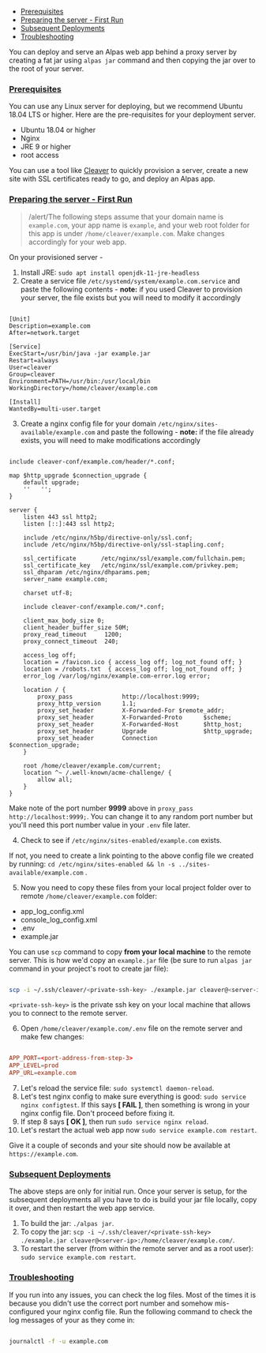 - [Prerequisites](#prerequsities)
- [Preparing the server - First Run](#first-run)
- [Subsequent Deployments](#subsequent-deployments)
- [Troubleshooting](#troubleshooting)

You can deploy and serve an Alpas web app behind a proxy server by creating a fat jar using `alpas jar` 
command and then copying the jar over to the root of your server.

<a name="prerequsities"></a>
### [Prerequisites](#prerequsities)

You can use any Linux server for deploying, but we recommend Ubuntu 18.04 LTS or higher.
Here are the pre-requisites for your deployment server.

<div class="sublist">

* Ubuntu 18.04 or higher
* Nginx
* JRE 9 or higher
* root access

</div>

You can use a tool like [Cleaver](https://cleaver.cloud) to quickly provision a server, create a new site
with SSL certificates ready to go, and deploy an Alpas app. 

<a name="first-run"></a>
### [Preparing the server - First Run](#first-run)

>/alert/<span>The following steps assume that your domain name is `example.com`, your app name is `example`, and
>your web root folder for this app is under `/home/cleaver/example.com`. Make changes accordingly for your web app.

On your provisioned server - 

<div class="ordered-list">

1. Install JRE: `sudo apt install openjdk-11-jre-headless` <span class="clipboard" data-clipboard-text='sudo apt install openjdk-11-jre-headless'></span>
2. Create a service file `/etc/systemd/system/example.com.service` and paste the following contents - <strong>note:</strong> if you used Cleaver to provision
your server, the file exists but you will need to modify it accordingly

<span class="line-numbers" data-start="1" data-file="/etc/systemd/system/example.com.service">

```properties

[Unit]
Description=example.com
After=network.target

[Service]
ExecStart=/usr/bin/java -jar example.jar
Restart=always
User=cleaver
Group=cleaver
Environment=PATH=/usr/bin:/usr/local/bin
WorkingDirectory=/home/cleaver/example.com

[Install]
WantedBy=multi-user.target

```

</span>

3. Create a nginx config file for your domain `/etc/nginx/sites-available/example.com` and paste the following - <strong>note:</strong>
if the file already exists, you will need to make modifications accordingly 

<span class="line-numbers" data-start="1" data-file="/etc/nginx/sites-available/example.com">

```nginx

include cleaver-conf/example.com/header/*.conf;

map $http_upgrade $connection_upgrade {
    default upgrade;
    ''   '';
}

server {
    listen 443 ssl http2;
    listen [::]:443 ssl http2;

    include /etc/nginx/h5bp/directive-only/ssl.conf;
    include /etc/nginx/h5bp/directive-only/ssl-stapling.conf;

    ssl_certificate       /etc/nginx/ssl/example.com/fullchain.pem;
    ssl_certificate_key   /etc/nginx/ssl/example.com/privkey.pem;
    ssl_dhparam /etc/nginx/dhparams.pem;
    server_name example.com;

    charset utf-8;

    include cleaver-conf/example.com/*.conf;

    client_max_body_size 0;
    client_header_buffer_size 50M;
    proxy_read_timeout     1200;
    proxy_connect_timeout  240;

    access_log off;
    location = /favicon.ico { access_log off; log_not_found off; }
    location = /robots.txt  { access_log off; log_not_found off; }
    error_log /var/log/nginx/example.com-error.log error;

    location / {
        proxy_pass              http://localhost:9999;
        proxy_http_version      1.1;
        proxy_set_header        X-Forwarded-For $remote_addr;
        proxy_set_header        X-Forwarded-Proto      $scheme;
        proxy_set_header        X-Forwarded-Host       $http_host;
        proxy_set_header        Upgrade                $http_upgrade;
        proxy_set_header        Connection             $connection_upgrade;
    }

    root /home/cleaver/example.com/current;
    location ^~ /.well-known/acme-challenge/ {
        allow all;
    }
}

```

</span>

Make note of the port number **9999** above in `proxy_pass  http://localhost:9999;`. You can change it to any random
port number but you'll need this port number value in your `.env` file later.

4. Check to see if `/etc/nginx/sites-enabled/example.com` exists.

If not, you need to create a link pointing to the above config file we created by running: `cd /etc/nginx/sites-enabled && ln -s ../sites-available/example.com` <span class="clipboard" data-clipboard-text='cd /etc/nginx/sites-enabled && ln -s ../sites-available/example.com'></span>.

5. Now you need to copy these files from your local project folder over to remote `/home/cleaver/example.com` folder:

<div class="sublist">

* app_log_config.xml
* console_log_config.xml
* .env
* example.jar

</div>

You can use `scp` command to copy <strong>from your local machine</strong> to the remote server. This is how we'd copy an `example.jar` file (be sure to run `alpas jar` command in your project's root to create jar file):

```bash

scp -i ~/.ssh/cleaver/<private-ssh-key> ./example.jar cleaver@<server-ip>:/home/cleaver/example.com/

```

`<private-ssh-key>` is the private ssh key on your local machine that allows you to connect to the remote server.

6. Open `/home/cleaver/example.com/.env` file on the remote server and make few changes:

<span class="line-numbers" data-start="2" data-file="/home/cleaver/example.com/.env">


```toml

APP_PORT=<port-address-from-step-3>
APP_LEVEL=prod
APP_URL=example.com

```

</span>

7. Let's reload the service file: `sudo systemctl daemon-reload`<span class="clipboard" data-clipboard-text='sudo systemctl daemon-reload'></span>.
8. Let's test nginx config to make sure everything is good: `sudo service nginx configtest`<span class="clipboard" data-clipboard-text='sudo service nginx configtest'></span>. If this says **[ FAIL ]**, then
something is wrong in your nginx config file. Don't proceed before fixing it.
9. If step 8 says **[ OK ]**, then run `sudo service nginx reload`<span class="clipboard" data-clipboard-text='sudo service nginx reload'></span>.
10. Let's restart the actual web app now `sudo service example.com restart`<span class="clipboard" data-clipboard-text='sudo service example.com restart'></span>.

Give it a couple of seconds and your site should now be available at `https://example.com`.

</div>

<a name="subsequent-deployments"></a>
### [Subsequent Deployments](#subsequent-deployments)

The above steps are only for initial run. Once your server is setup, for the subsequent deployments all you
have to do is build your jar file locally, copy it over, and then restart the web app service.

<div class="ordered-list">

1. To build the jar: `./alpas jar`<span class="clipboard" data-clipboard-text='./alpas jar'></span>.
2. To copy the jar: `scp -i ~/.ssh/cleaver/<private-ssh-key> ./example.jar cleaver@<server-ip>:/home/cleaver/example.com/`<span class="clipboard" data-clipboard-text='scp -i ~/.ssh/cleaver/<private-ssh-key> ./example.jar cleaver@<server-ip>:/home/cleaver/example.com/'></span>.
3. To restart the server (from within the remote server and as a root user): `sudo service example.com restart`<span class="clipboard" data-clipboard-text='sudo service example.com restart'></span>.

</div>

<a name="troubleshooting"></a>
### [Troubleshooting](#troubleshooting)

If you run into any issues, you can check the log files. Most of the times it is because you didn't use the correct
port number and somehow mis-configured your nginx config file. Run the following command to check the log messages 
of your as they come in:

```bash

journalctl -f -u example.com

```
